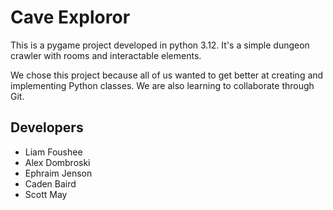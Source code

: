 # Cave Exploror

This is a pygame project developed in python 3.12. It's a simple dungeon crawler with rooms and interactable elements. 

We chose this project because all of us wanted to get better at creating and implementing Python classes. We are also learning to collaborate through Git.

## Developers
* Liam Foushee
* Alex Dombroski
* Ephraim Jenson
* Caden Baird
* Scott May

